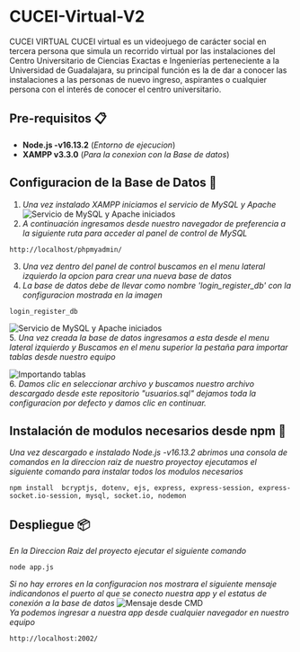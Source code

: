 # CUCEI-Virtual-V2

CUCEI VIRTUAL CUCEI virtual es un videojuego de carácter social en tercera persona que simula un recorrido virtual por las instalaciones del Centro Universitario de Ciencias Exactas e Ingenierías perteneciente a la Universidad de Guadalajara, su principal función es la de dar a conocer las instalaciones a las personas de nuevo ingreso, aspirantes o cualquier persona con el interés de conocer el centro universitario.

## Pre-requisitos 📋

* **Node.js -v16.13.2** (_Entorno de ejecucion_)
* **XAMPP v3.3.0** (_Para la conexion con la Base de datos_)

## Configuracion de la Base de Datos 🔧
1.  _Una vez instalado XAMPP iniciamos el servicio de MySQL y Apache_
![Servicio de MySQL y Apache iniciados](https://raw.githubusercontent.com/victorZamoraBarbosa97/cucei-virtual/23f191e07e78d5b65223fe485beb9bb5f6951607/img-readme/XAMPP.png) <br/>
2.  _A continuación ingresamos desde nuestro navegador de preferencia a la siguiente ruta para acceder al panel de control de MySQL_

```
http://localhost/phpmyadmin/
```
3.  _Una vez dentro del panel de control buscamos en el menu lateral izquierdo la opcion para crear una nueva base de datos_
4.  _La base de datos debe de llevar como nombre 'login_register_db' con la configuracion mostrada en la imagen_
```
login_register_db
```
![Servicio de MySQL y Apache iniciados](https://github.com/victorZamoraBarbosa97/cucei-virtual/blob/main/img-readme/phpMyAdmin.png) <br/>
5.  _Una vez creada la base de datos ingresamos a esta desde el menu lateral izquierdo y Buscamos en el menu superior la pestaña para importar tablas desde nuestro equipo_

![Importando tablas](https://github.com/victorZamoraBarbosa97/cucei-virtual/blob/main/img-readme/importar.png?raw=true) <br/>
6. _Damos clic en seleccionar archivo y buscamos nuestro archivo descargado desde este repositorio  "usuarios.sql" dejamos toda la configuracion por defecto y damos clic en continuar._

## Instalación de  modulos necesarios desde npm 🔧
_Una vez descargado e instalado Node.js -v16.13.2 abrimos una consola de comandos en la direccion raiz de nuestro proyectoy  ejecutamos el siguiente comando para instalar todos los modulos necesarios_

```
npm install  bcryptjs, dotenv, ejs, express, express-session, express-socket.io-session, mysql, socket.io, nodemon 
```

## Despliegue 📦
_En la Direccion Raiz del proyecto ejecutar el siguiente comando_
```
node app.js
```
_Si no hay errores en la configuracion nos mostrara el siguiente mensaje indicandonos el puerto al que se conecto nuestra app y el estatus de conexión a la base de datos_
![Mensaje desde CMD](https://github.com/victorZamoraBarbosa97/cucei-virtual/blob/main/img-readme/cmd%20run.png?raw=true) <br/>
_Ya podemos ingresar a nuestra app desde cualquier navegador en nuestro equipo_

```
http://localhost:2002/
```
